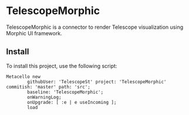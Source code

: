 # TelescopeMorphic
TelescopeMorphic is a connector to render Telescope visualization using Morphic UI framework.

## Install
To install this project, use the following script:

```Smalltalk
Metacello new
    	githubUser: 'TelescopeSt' project: 'TelescopeMorphic' commitish: 'master' path: 'src';
    	baseline: 'TelescopeMorphic';
    	onWarningLog;
		onUpgrade: [ :e | e useIncoming ];
    	load
```
